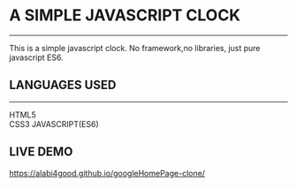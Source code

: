 # A SIMPLE JAVASCRIPT CLOCK  
***
This is a simple javascript clock. No framework,no libraries, just pure javascript ES6.


## LANGUAGES USED
***

HTML5  
CSS3
JAVASCRIPT(ES6)


## LIVE DEMO

https://alabi4good.github.io/googleHomePage-clone/  


 
  
